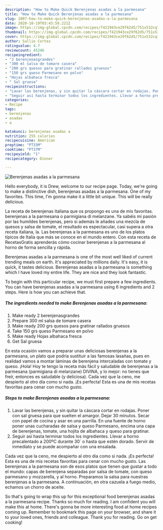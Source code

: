 ```yaml
---
description: "How to Make Quick Berenjenas asadas a la parmesana"
title: "How to Make Quick Berenjenas asadas a la parmesana"
slug: 1007-how-to-make-quick-berenjenas-asadas-a-la-parmesana
date: 2020-10-19T03:43:59.221Z
image: https://img-global.cpcdn.com/recipes/f421943ce29f62d5/751x532cq70/berenjenas-asadas-a-la-parmesana-foto-principal.jpg
thumbnail: https://img-global.cpcdn.com/recipes/f421943ce29f62d5/751x532cq70/berenjenas-asadas-a-la-parmesana-foto-principal.jpg
cover: https://img-global.cpcdn.com/recipes/f421943ce29f62d5/751x532cq70/berenjenas-asadas-a-la-parmesana-foto-principal.jpg
author: Sallie Cortez
ratingvalue: 4.7
reviewcount: 45246
recipeingredient:
- "2 berenjenasgrandes"
- "300 ml salsa de tomare casera"
- "200 grs quesos para gratinar rallados gruesos"
- "150 grs queso Parmesano en polvo"
- "Hojas albahaca fresca"
- " Sal gruesa"
recipeinstructions:
- "Lavar las berenjenas, y sin quitar la cáscara cortar en rodajas. Poner con sal gruesa para que suelten el amargor. Dejar 30 minutos. Secar con papel de cocina y asar en una parrilla. En una fuente de horno poner unas cucharadas de salsa y queso Parmesano, encima una capa de berenjenas, tomate, una hojita de albahaca y queso para gratinar."
- "Seguir así hasta terminar todos los ingredientes. Llevar a horno precalentado a 200ºC durante 30´ o hasta que estén dorado. Servir de inmediato y se puede acompañar con una ensalada."
categories:
- Recipe
tags:
- berenjenas
- asadas
- a

katakunci: berenjenas asadas a 
nutrition: 255 calories
recipecuisine: American
preptime: "PT33M"
cooktime: "PT37M"
recipeyield: "1"
recipecategory: Dinner

---
```



![Berenjenas asadas a la parmesana](https://img-global.cpcdn.com/recipes/f421943ce29f62d5/751x532cq70/berenjenas-asadas-a-la-parmesana-foto-principal.jpg)

Hello everybody, it is Drew, welcome to our recipe page. Today, we're going to make a distinctive dish, berenjenas asadas a la parmesana. One of my favorites. This time, I'm gonna make it a little bit unique. This will be really delicious.

La receta de berenjenas italiana que os propongo es una de mis favoritas. berenjenas a la parmesana o parmigiana di melanzane. Ya sabéis mi pasión por las humildes berenjenas, pero si además le añades una mezcla de quesos y salsa de tomate, el resultado es espectacular, casi supera a otra receta italiana, la. Las berenjenas a la parmesana es uno de los platos típicos de Italia que más se conoce en el mundo entero. Con esta receta de RecetasGratis aprenderás cómo cocinar berenjenas a la parmesana al horno de forma sencilla y rápida.

Berenjenas asadas a la parmesana is one of the most well liked of current trending meals on earth. It's appreciated by millions daily. It's easy, it is quick, it tastes delicious. Berenjenas asadas a la parmesana is something which I have loved my entire life. They are nice and they look fantastic.


To begin with this particular recipe, we must first prepare a few ingredients. You can have berenjenas asadas a la parmesana using 6 ingredients and 2 steps. Here is how you can achieve that.

<!--inarticleads1-->

##### The ingredients needed to make Berenjenas asadas a la parmesana:

1. Make ready 2 berenjenasgrandes
1. Prepare 300 ml salsa de tomare casera
1. Make ready 200 grs quesos para gratinar rallados gruesos
1. Take 150 grs queso Parmesano en polvo
1. Make ready Hojas albahaca fresca
1. Get  Sal gruesa


En esta ocasión vamos a preparar unas deliciosas berenjenas a la parmesana, un plato que podría sustituir a las famosas lasañas, pues en realidad vamos a montar láminas de berenjena intercaladas con tomate y queso. ¡Hola! Hoy te tengo la receta más fácil y saludable de berenjenas a la parmesana (parmigiana di melanzane) DIVINA, y lo mejor: no tienes que freír, entonces es saludable (y deliciosa). Cada vez que la ceno, me despierto al otro día como si nada. ¡Es perfecta! Esta es una de mis recetas favoritas para cenar con mucho gusto. 

<!--inarticleads2-->

##### Steps to make Berenjenas asadas a la parmesana:

1. Lavar las berenjenas, y sin quitar la cáscara cortar en rodajas. Poner con sal gruesa para que suelten el amargor. Dejar 30 minutos. Secar con papel de cocina y asar en una parrilla. En una fuente de horno poner unas cucharadas de salsa y queso Parmesano, encima una capa de berenjenas, tomate, una hojita de albahaca y queso para gratinar.
1. Seguir así hasta terminar todos los ingredientes. Llevar a horno precalentado a 200ºC durante 30´ o hasta que estén dorado. Servir de inmediato y se puede acompañar con una ensalada.


Cada vez que la ceno, me despierto al otro día como si nada. ¡Es perfecta! Esta es una de mis recetas favoritas para cenar con mucho gusto. Las berenjenas a la parmesana son de esos platos que tienen que gustar a todo el mundo: capas de berenjena separadas por salsa de tomate, con queso parmesano y mozzarella, y al horno. Preparamos la salsa para nuestras berenjenas a la parmesana. A continuación, en otra cazuela a fuego medio, echamos un chorro de aceite. 

So that's going to wrap this up for this exceptional food berenjenas asadas a la parmesana recipe. Thanks so much for reading. I am confident you will make this at home. There's gonna be more interesting food at home recipes coming up. Remember to bookmark this page on your browser, and share it to your loved ones, friends and colleague. Thank you for reading. Go on get cooking!
